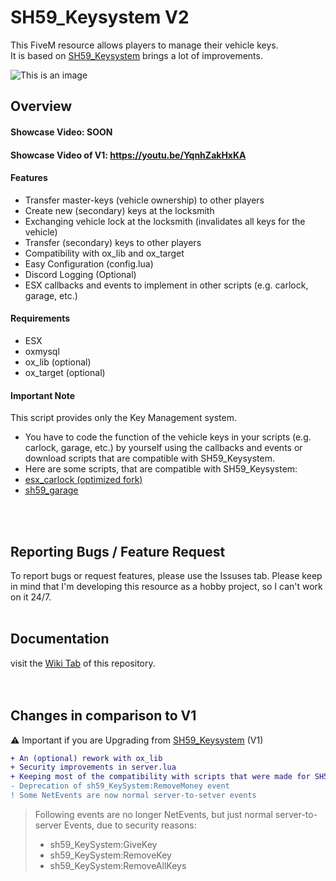 # SH59_Keysystem V2
This FiveM resource allows players to manage their vehicle keys.
<br>It is based on [SH59_Keysystem](https://github.com/SteakHarpyie59/sh59_keysystem) brings a lot of improvements.

![This is an image](https://raw.githubusercontent.com/SteakHarpyie59/images-for-my-work/main/KeysysV2_Image.png)
<br>

## Overview
#### Showcase Video: SOON
#### Showcase Video of V1: https://youtu.be/YqnhZakHxKA

#### Features
- Transfer master-keys (vehicle ownership) to other players
- Create new (secondary) keys at the locksmith
- Exchanging vehicle lock at the locksmith (invalidates all keys for the vehicle)
- Transfer (secondary) keys to other players
- Compatibility with ox_lib and ox_target
- Easy Configuration (config.lua)
- Discord Logging (Optional)
- ESX callbacks and events to implement in other scripts (e.g. carlock, garage, etc.)


#### Requirements
- ESX
- oxmysql
- ox_lib (optional)
- ox_target (optional)


#### Important Note
This script provides only the Key Management system.
- You have to code the function of the vehicle keys in your scripts (e.g. carlock, garage, etc.) by yourself using the callbacks and events or download scripts that are compatible with SH59_Keysystem.
- Here are some scripts, that are compatible with SH59_Keysystem:
- [esx_carlock (optimized fork)](https://github.com/SteakHarpyie59/esx_carlock)
- [sh59_garage](https://github.com/SteakHarpyie59/sh59_garage)
<br>
<br>

## Reporting Bugs / Feature Request
To report bugs or request features, please use the Issuses tab.
Please keep in mind that I'm developing this resource as a hobby project, so I can't work on it 24/7.
<br>
<br>

## Documentation
visit the [Wiki Tab](https://github.com/SteakHarpyie59/sh59_keysystem_V2/wiki) of this repository.
<br>
<br>
<br>

## Changes in comparison to V1
⚠ Important if you are Upgrading from [SH59_Keysystem](https://github.com/SteakHarpyie59/sh59_keysystem) (V1)
```diff
+ An (optional) rework with ox_lib
+ Security improvements in server.lua
+ Keeping most of the compatibility with scripts that were made for SH59_Keysystem (V1)
- Deprecation of sh59_KeySystem:RemoveMoney event
! Some NetEvents are now normal server-to-setver events
```
> Following events are no longer NetEvents, but just normal server-to-server Events, due to security reasons:
> - sh59_KeySystem:GiveKey
> - sh59_KeySystem:RemoveKey
> - sh59_KeySystem:RemoveAllKeys
